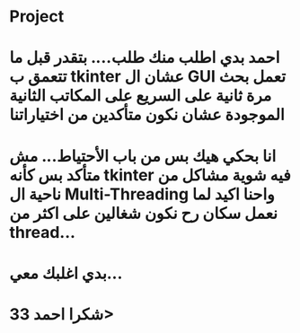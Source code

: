 # Project
# احمد بدي اطلب منك طلب.... بتقدر قبل ما تتعمق ب tkinter عشان ال GUI تعمل بحث مرة ثانية على السريع على المكاتب الثانية الموجودة عشان نكون متأكدين من اختياراتنا
# انا بحكي هيك بس من باب الأحتياط... مش متأكد بس كأنه tkinter فيه شوية مشاكل من ناحية ال Multi-Threading واحنا اكيد لما نعمل سكان رح نكون شغالين على اكثر من thread...
# بدي اغلبك معي...
# شكرا احمد 33> 
